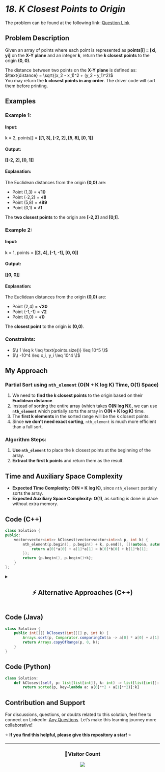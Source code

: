 # *18. K Closest Points to Origin*  

The problem can be found at the following link: [Question Link](https://www.geeksforgeeks.org/problems/k-closest-points-to-origin--172242/1)  

## **Problem Description**  

Given an array of points where each point is represented as **points[i] = [xi, yi]** on the **X-Y plane** and an integer **k**, return the **k closest points** to the origin **(0, 0)**.  

The distance between two points on the **X-Y plane** is defined as:  
$\text{distance} = \sqrt{(x_2 - x_1)^2 + (y_2 - y_1)^2}$  
You may return the **k closest points in any order**. The driver code will sort them before printing.  

## **Examples**

### **Example 1:**  

#### **Input:**  
k = 2, points[] = **[[1, 3], [-2, 2], [5, 8], [0, 1]]**  

#### **Output:**  
**[[-2, 2], [0, 1]]**  

#### **Explanation:**  
The Euclidean distances from the origin **(0,0)** are:  
- Point (1,3) = **√10**  
- Point (-2,2) = **√8**  
- Point (5,8) = **√89**  
- Point (0,1) = **√1**  

The **two closest points** to the origin are **[-2,2]** and **[0,1]**.  


### **Example 2:**  

#### **Input:**  
k = 1, points = **[[2, 4], [-1, -1], [0, 0]]**  

#### **Output:**  
**[[0, 0]]**  

#### **Explanation:**  
The Euclidean distances from the origin **(0,0)** are:  
- Point (2,4) = **√20**  
- Point (-1,-1) = **√2**  
- Point (0,0) = **√0**  

The **closest point** to the origin is **(0,0)**.  


### **Constraints:**  
- $\( 1 \leq k \leq \text{points.size()} \leq 10^5 \)$  
- $\( -10^4 \leq x_i, y_i \leq 10^4 \)$


## **My Approach**  

### **Partial Sort using `nth_element` (O(N + K log K) Time, O(1) Space)**
1. We need to **find the k closest points** to the origin based on their **Euclidean distance**.
2. Instead of sorting the entire array (which takes **O(N log N)**), we can use **`nth_element`** which partially sorts the array in **O(N + K log K)** time.
3. The **first k elements** in the sorted range will be the k closest points.
4. Since **we don’t need exact sorting**, `nth_element` is much more efficient than a full sort.


### **Algorithm Steps:**  
1. **Use `nth_element`** to place the k closest points at the beginning of the array.  
2. **Extract the first k points** and return them as the result.  


## **Time and Auxiliary Space Complexity**  

- **Expected Time Complexity:** **O(N + K log K)**, since `nth_element` partially sorts the array.  
- **Expected Auxiliary Space Complexity:** **O(1)**, as sorting is done in place without extra memory.  


## **Code (C++)**  

```cpp
class Solution {
public:
    vector<vector<int>> kClosest(vector<vector<int>>& p, int k) {
        nth_element(p.begin(), p.begin() + k, p.end(), [](auto&a, auto&b){
            return a[0]*a[0] + a[1]*a[1] < b[0]*b[0] + b[1]*b[1];
        });
        return {p.begin(), p.begin()+k};
    }
};
```


<details>
  <summary><h2 align="center">⚡ Alternative Approaches (C++)</h2></summary>

## **2️⃣ Min-Heap Approach (O(N log K) Time, O(K) Space)**
1. Use a **max-heap** of size **k** to store the k closest points.
2. **Iterate through all points**, pushing them into the heap.
3. If the heap size exceeds k, remove the **farthest point**.
4. At the end, the heap contains the k closest points.

```cpp
class Solution {
public:
    vector<vector<int>> kClosest(vector<vector<int>>& p, int k) {
        priority_queue<pair<int, vector<int>>> pq;
        for (auto& a : p) {
            int d = a[0] * a[0] + a[1] * a[1];
            pq.push({d, a});
            if (pq.size() > k) pq.pop();
        }
        vector<vector<int>> res;
        while (!pq.empty()) res.push_back(pq.top().second), pq.pop();
        return res;
    }
};
```

🔹 **Pros:** Efficient for streaming data.  
🔹 **Cons:** Uses extra space (`O(K)`).  


## **3️⃣ Sorting Approach (O(N log N) Time, O(1) Space)**
1. **Sort all points** based on their **Euclidean distance**.
2. **Pick the first k points**.

```cpp
class Solution {
public:
    vector<vector<int>> kClosest(vector<vector<int>>& p, int k) {
        sort(p.begin(), p.end(), [](auto& a, auto& b) {
            return a[0] * a[0] + a[1] * a[1] < b[0] * b[0] + b[1] * b[1];
        });
        return vector<vector<int>>(p.begin(), p.begin() + k);
    }
};
```

🔹 **Pros:** Simple to implement.  
🔹 **Cons:** Inefficient for large `N`.  


## **📊 Comparison of Approaches**  

| **Approach**                  | ⏱️ **Time Complexity** | 🗂️ **Space Complexity** | ⚡ **Method**        | ✅ **Pros**                           | ⚠️ **Cons**                      |
|--------------------------------|----------------------|------------------------|----------------|--------------------------------|----------------------------------|
| **Optimized Partial Sort**     | 🟢 `O(N + K log K)`  | 🟢 `O(1)`               | `nth_element` | Best runtime & space efficiency | None |
| **Min-Heap (Priority Queue)**  | 🟡 `O(N log K)`      | 🟡 `O(K)`               | Heap-based     | Good for streaming data | Extra space usage |
| **Sorting Approach**           | 🔴 `O(N log N)`      | 🟢 `O(1)`               | Sorting        | Simple & easy to implement | Slow for large `N` |


## **💡 Best Choice?**  

- ✅ **For best efficiency:** **Partial Sort (`O(N + K log K)`, `O(1)`)**.  
- ✅ **For real-time data processing:** **Min-Heap (`O(N log K)`, `O(K)`)**.  
- ✅ **For simplicity:** **Sorting Approach (`O(N log N)`, `O(1)`)**.  

</details>


## **Code (Java)**  

```java
class Solution {
    public int[][] kClosest(int[][] p, int k) {
        Arrays.sort(p, Comparator.comparingInt(a -> a[0] * a[0] + a[1] * a[1]));
        return Arrays.copyOfRange(p, 0, k);
    }
}
```


## **Code (Python)**  

```python
class Solution:
    def kClosest(self, p: list[list[int]], k: int) -> list[list[int]]:
        return sorted(p, key=lambda a: a[0]**2 + a[1]**2)[:k]
```


## **Contribution and Support**  

For discussions, questions, or doubts related to this solution, feel free to connect on LinkedIn: [Any Questions](https://www.linkedin.com/in/het-patel-8b110525a/). Let’s make this learning journey more collaborative!  

⭐ **If you find this helpful, please give this repository a star!** ⭐  


---

<div align="center">
  <h3><b>📍Visitor Count</b></h3>
</div>

<p align="center">
  <img src="https://profile-counter.glitch.me/Hunterdii/count.svg" />
</p>
